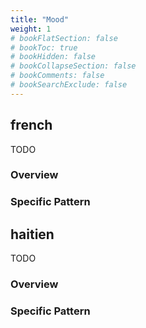 ```yaml
---
title: "Mood"
weight: 1
# bookFlatSection: false
# bookToc: true
# bookHidden: false
# bookCollapseSection: false
# bookComments: false
# bookSearchExclude: false
---
```






## french

TODO
### Overview

### Specific Pattern




## haitien

TODO
### Overview

### Specific Pattern


